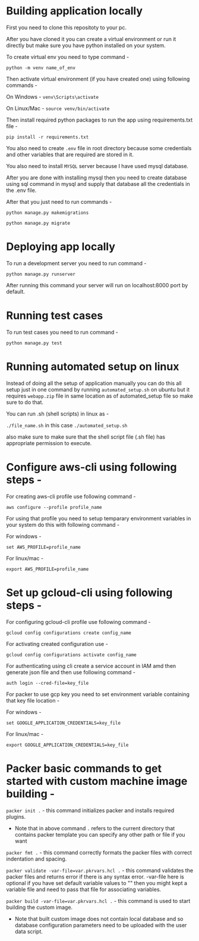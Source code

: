 # Building application locally

First you need to clone this repositoty to your pc.

After you have cloned it you can create a virtual environment or run it directly but make sure you have python installed on your system.

To create virtual env you need to type command -

`python -m venv name_of_env`

Then activate virtual environment (if you have created one) using following commands -

On Windows - `venv\Scripts\activate`

On Linux/Mac - `source venv/bin/activate`

Then install required python packages to run the app using requirements.txt file -

`pip install -r requirements.txt`


You also need to create `.env` file in root directory because some credentials and other variables that are required are stored in it.

You also need to install `MYSQL` server because I have used mysql database.

After you are done with installing mysql then you need to create database using sql command in mysql and supply that database all the credentials in the .env file.

After that you just need to run commands -

`python manage.py makemigrations`

`python manage.py migrate`

# Deploying app locally

To run a development server you need to run command -

`python manage.py runserver`

After running this command your server will run on localhost:8000 port by default.

# Running test cases

To run test cases you need to run command -

`python manage.py test`

# Running automated setup on linux

Instead of doing all the setup of application manually you can do this all setup just in one command by running `automated_setup.sh` on ubuntu but it requires `webapp.zip` file in same location as of automated_setup file so make sure to do that.

You can run .sh (shell scripts) in linux as -

`./file_name.sh` in this case `./automated_setup.sh`

also make sure to make sure that the shell script file (.sh file) has appropriate permission to execute.

# Configure aws-cli using following steps -

For creating aws-cli profile use following command -

`aws configure --profile profile_name`

For using that profile you need to setup temparary environment variables in your system do this with following command -

For windows -

`set AWS_PROFILE=profile_name`

For linux/mac -

`export AWS_PROFILE=profile_name`

# Set up gcloud-cli using following steps -

For configuring gcloud-cli profile use following command -

`gcloud config configurations create config_name`

For activating created configuration use -

`gcloud config configurations activate config_name`

For authenticating using cli create a service account in IAM amd then generate json file and then use following command -

`auth login --cred-file=key_file`

For packer to use gcp key you need to set environment variable containing that key file location -

For windows -

`set GOOGLE_APPLICATION_CREDENTIALS=key_file`

For linux/mac -

`export GOOGLE_APPLICATION_CREDENTIALS=key_file`

# Packer basic commands to get started with custom machine image building -

`packer init .` - this command initializes packer and installs required plugins.

- Note that in above command `.` refers to the current directory that contains packer template you can specify any other path or file if you want

`packer fmt .` - this command correctly formats the packer files with correct indentation and spacing.

`packer validate -var-file=var.pkrvars.hcl .` - this command validates the packer files and returns error if there is any syntax error. -var-file here is optional if you have set default variable values to "" then you might kept a variable file and need to pass that file for associating variables.

`packer build -var-file=var.pkrvars.hcl .` - this command is used to start building the custom image. 

- Note that built custom image does not contain local database and so database configuration parameters need to be uploaded with the user data script.